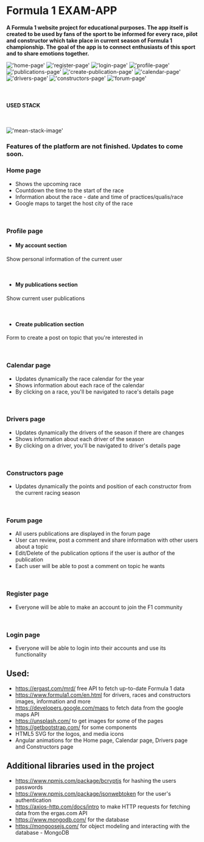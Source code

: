 # Formula 1 EXAM-APP

**A Formula 1 website project for educational purposes. The app itself is created to be used by fans of the sport to be informed for every race, pilot and constructor which take place in current season of Formula 1 championship. The goal of the app is to connect enthusiasts of this sport and to share emotions together.**

!['home-page'](md-images/home-page.png)
!['register-page'](md-images/register-page.png)
!['login-page'](md-images/login-page.png)
!['profile-page'](md-images/profile-page.png)
!['publications-page'](md-images/my-publications-page.png)
!['create-publication-page'](md-images/create-publication-page.png)
!['calendar-page'](md-images/calendar-page.png)
!['drivers-page'](md-images/drivers-page.png)
!['constructors-page'](md-images/constructors-page.png)
!['forum-page'](md-images/forum-page.png)


</br> 
 
<h3 style="text-align: center">

 <h4> USED STACK </h4>
</h3>

</br>

!['mean-stack-image'](md-images/mean-stack.png)

### Features of the platform are not finished. Updates to come soon.

### **Home page**
- Shows the upcoming race
- Countdown the time to the start of the race
- Information about the race - date and time of practices/qualis/race
- Google maps to target the host city of the race

 </br>

### **Profile page**
- #### **My account section**
 Show personal information of the current user

 </br>

- #### **My publications section**
 Show current user publications
 
 </br>

- #### **Create publication section**
 Form to create a post on topic that you're interested in

</br>

### **Calendar page**

- Updates dynamically the race calendar for the year
- Shows information about each race of the calendar
- By clicking on a race, you'll be navigated to race's details page

</br>

### **Drivers page**
- Updates dynamically the drivers of the season if there are changes
- Shows information about each driver of the season
- By clicking on a driver, you'll be navigated to driver's details page

</br>

### **Constructors page**
- Updates dynamically the points and position of each constructor from the current racing season

</br>

### **Forum page**
- All users publications are displayed in the forum page
- User can review, post a comment and share information with other users about a topic
- Edit/Delete of the publication options if the user is author of the publication
- Each user will be able to post a comment on topic he wants

</br>

### **Register page**
- Everyone will be able to make an account to join the F1 community

</br>

### **Login page**
- Everyone will be able to login into their accounts and use its functionality


## Used:
 - https://ergast.com/mrd/ free API to fetch up-to-date Formula 1 data
 - https://www.formula1.com/en.html for drivers, races and constructors images, information and more
 - https://developers.google.com/maps to fetch data from the google maps API
 - https://unsplash.com/ to get images for some of the pages
 - https://getbootstrap.com/ for some components
 - HTML5 SVG for the logos, and media icons
 - Angular animations for the Home page, Calendar page, Drivers page and Constructors page

## Additional libraries used in the project
 - https://www.npmjs.com/package/bcryptjs for hashing the users passwords
 - https://www.npmjs.com/package/jsonwebtoken for the user's authentication
 - https://axios-http.com/docs/intro to make HTTP requests for fetching data from the ergas.com API
 - https://www.mongodb.com/ for the database
 - https://mongoosejs.com/ for object modeling and interacting with the database - MongoDB
